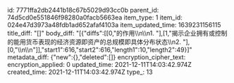 id: 7771ffa2db2441b18c67b5029d93cc0b
parent_id: 74d5cd0e551846f98280a0facb5663ea
item_type: 1
item_id: 024e47d3973a48fdb1ad652afaf4103a
item_updated_time: 1639231156115
title_diff: "[]"
body_diff: "[{\"diffs\":[[0,\"的作用\\\n\\\n1. \"],[1,\"揭示企业拥有或控制的能用货币表现的经济资源即资产的总规模即具体分布状态\\\n2. \"],[0,\"\\\n\\\n\"]],\"start1\":616,\"start2\":616,\"length1\":10,\"length2\":49}]"
metadata_diff: {"new":{},"deleted":[]}
encryption_cipher_text: 
encryption_applied: 0
updated_time: 2021-12-11T14:03:42.974Z
created_time: 2021-12-11T14:03:42.974Z
type_: 13